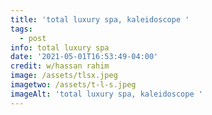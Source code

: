 ```yaml
---
title: 'total luxury spa, kaleidoscope '
tags:
  - post
info: total luxury spa
date: '2021-05-01T16:53:49-04:00'
credit: w/hassan rahim
image: /assets/tlsx.jpeg
imagetwo: /assets/t-l-s.jpeg
imageAlt: 'total luxury spa, kaleidoscope '
---
```


